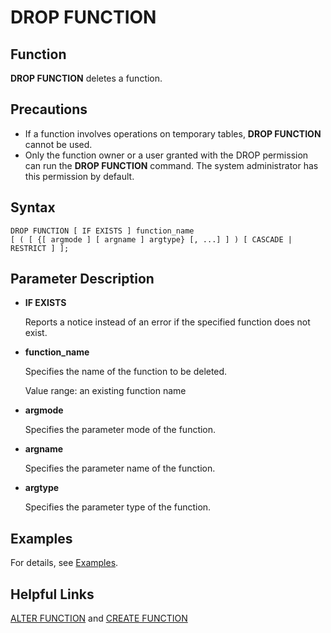 # DROP FUNCTION<a name="EN-US_TOPIC_0289900712"></a>

## Function<a name="en-us_topic_0283137306_en-us_topic_0237122138_en-us_topic_0059778261_se0a88dccf4a449189e3598bd873250fe"></a>

**DROP FUNCTION**  deletes a function.

## Precautions<a name="en-us_topic_0283137306_en-us_topic_0237122138_en-us_topic_0059778261_s8faef0d4b5934393b67d84ec2e34b07d"></a>

-   If a function involves operations on temporary tables,  **DROP FUNCTION**  cannot be used.
-   Only the function owner or a user granted with the DROP permission can run the  **DROP FUNCTION**  command. The system administrator has this permission by default.

## Syntax<a name="en-us_topic_0283137306_en-us_topic_0237122138_en-us_topic_0059778261_s1aad0e4026434244b8879b36ec9adaff"></a>

```
DROP FUNCTION [ IF EXISTS ] function_name 
[ ( [ {[ argmode ] [ argname ] argtype} [, ...] ] ) [ CASCADE | RESTRICT ] ];
```

## Parameter Description<a name="en-us_topic_0283137306_en-us_topic_0237122138_en-us_topic_0059778261_sf080415ead494e02bd48dbc9ec81a573"></a>

-   **IF EXISTS**

    Reports a notice instead of an error if the specified function does not exist.

-   **function\_name**

    Specifies the name of the function to be deleted.

    Value range: an existing function name

-   **argmode**

    Specifies the parameter mode of the function.

-   **argname**

    Specifies the parameter name of the function.

-   **argtype**

    Specifies the parameter type of the function.


## Examples<a name="en-us_topic_0283137306_en-us_topic_0237122138_en-us_topic_0059778261_s4c0a49238b6c41bdbf9c9cbd3aabcf08"></a>

For details, see  [Examples](create-function.md#en-us_topic_0283136560_en-us_topic_0237122104_en-us_topic_0059778837_scc61c5d3cc3e48c1a1ef323652dda821).

## Helpful Links<a name="en-us_topic_0283137306_en-us_topic_0237122138_en-us_topic_0059778261_sf722b7d9e13547449d559364553b790a"></a>

[ALTER FUNCTION](alter-function.md)  and  [CREATE FUNCTION](create-function.md)

